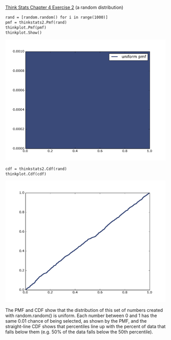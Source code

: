 [Think Stats Chapter 4 Exercise 2](http://greenteapress.com/thinkstats2/html/thinkstats2005.html#toc41) (a random distribution)

    rand = [random.random() for i in range(1000)]
    pmf = thinkstats2.Pmf(rand)
    thinkplot.Pmf(pmf)
    thinkplot.Show()

![randompmf](https://github.com/amn34/dsp/blob/master/img/randompmf.png)

    cdf = thinkstats2.Cdf(rand)
    thinkplot.Cdf(cdf)

![randomcdf](https://github.com/amn34/dsp/blob/master/img/randomcdf.png)


The PMF and CDF show that the distribution of this set of numbers created with random.random() is uniform. Each number between 0 and 1 has the same 0.01 chance of being selected, as shown by the PMF, and the straight-line CDF shows that percentiles line up with the percent of data that falls below them (e.g. 50% of the data falls below the 50th percentile).
